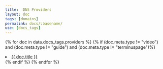 ```yaml
---
title:  DNS Providers
layout: doc
tags: [domains]
permalink: docs/:basename/
use: [docs_tags]
---
```

{% for doc in data.docs_tags.providers %}
  {% if (doc.meta.type != "video") and (doc.meta.type != "guide") and (doc.meta.type != "terminuspage")%}
    <li><a href="{{ doc.url }}">{{ doc.title }}</a></li>
  {% endif %}
{% endfor %}
